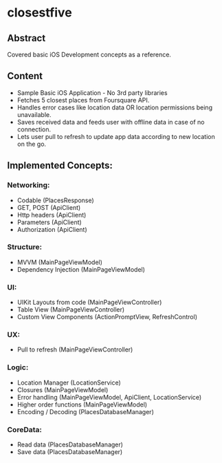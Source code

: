 # closestfive

## Abstract

Covered basic iOS Development concepts as a reference.

## Content
- Sample Basic iOS Application - No 3rd party libraries
- Fetches 5 closest places from Foursquare API.
- Handles error cases like location data OR location permissions being unavailable.
- Saves received data and feeds user with offline data in case of no connection.
- Lets user pull to refresh to update app data according to new location on the go.

## Implemented Concepts:

### Networking:
- Codable (PlacesResponse)
- GET, POST (ApiClient)
- Http headers (ApiClient)
- Parameters (ApiClient)
- Authorization (ApiClient)

### Structure:
- MVVM (MainPageViewModel)
- Dependency Injection (MainPageViewModel)

### UI:
- UIKit Layouts from code (MainPageViewController)
- Table View (MainPageViewController)
- Custom View Components (ActionPromptView, RefreshControl)

### UX:
- Pull to refresh (MainPageViewController)

### Logic:
- Location Manager (LocationService)
- Closures (MainPageViewModel)
- Error handling (MainPageViewModel, ApiClient, LocationService)
- Higher order functions (MainPageViewModel)
- Encoding / Decoding (PlacesDatabaseManager)

### CoreData:
- Read data (PlacesDatabaseManager)
- Save data (PlacesDatabaseManager)
